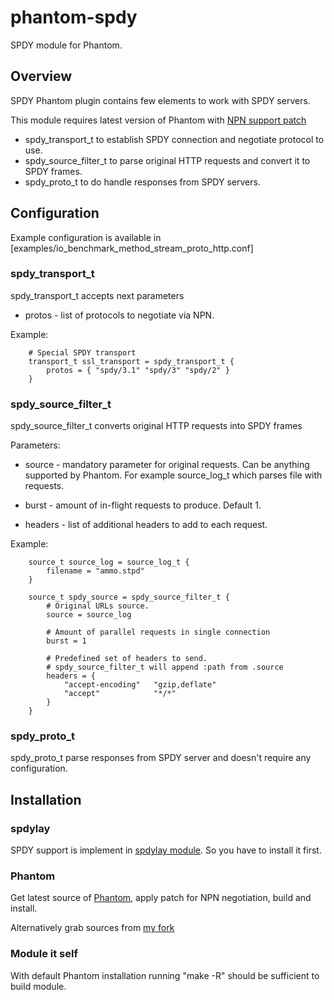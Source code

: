 # phantom-spdy

SPDY module for Phantom.

## Overview

SPDY Phantom plugin contains few elements to work with SPDY servers.

This module requires latest version of Phantom with [NPN support patch](https://github.com/mamchits/phantom/pull/9)

* spdy_transport_t to establish SPDY connection and negotiate protocol to
  use.
* spdy_source_filter_t to parse original HTTP requests and convert it to
  SPDY frames.
* spdy_proto_t to do handle responses from SPDY servers.

## Configuration

Example configuration is available in [examples/io_benchmark_method_stream_proto_http.conf]

### spdy_transport_t

spdy_transport_t accepts next parameters

* protos - list of protocols to negotiate via NPN.

Example:

        # Special SPDY transport
        transport_t ssl_transport = spdy_transport_t {
            protos = { "spdy/3.1" "spdy/3" "spdy/2" }
        }

### spdy_source_filter_t

spdy_source_filter_t converts original HTTP requests into SPDY frames

Parameters:

* source - mandatory parameter for original requests. Can be anything supported
  by Phantom. For example source_log_t which parses file with requests.

* burst - amount of in-flight requests to produce. Default 1.

* headers - list of additional headers to add to each request.

Example:

        source_t source_log = source_log_t {
            filename = "ammo.stpd"
        }

        source_t spdy_source = spdy_source_filter_t {
            # Original URLs source.
            source = source_log

            # Amount of parallel requests in single connection
            burst = 1

            # Predefined set of headers to send.
            # spdy_source_filter_t will append :path from .source
            headers = {
                "accept-encoding"   "gzip,deflate"
                "accept"            "*/*"
            }
        }

### spdy_proto_t

spdy_proto_t parse responses from SPDY server and doesn't require any
configuration.


## Installation

### spdylay

SPDY support is implement in [spdylay module](https://github.com/tatsuhiro-t/spdylay). So you have to install it
first.

### Phantom

Get latest source of [Phantom](https://github.com/mamchits/phantom), apply patch
for NPN negotiation, build and install.

Alternatively grab sources from [my fork](https://github.com/bacek/phantom/tree/spdy_support_2)

### Module it self

With default Phantom installation running "make -R" should be sufficient to
build module.

